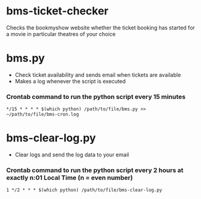 # bms-ticket-checker
Checks the bookmyshow website whether the ticket booking has started for a movie in particular theatres of your choice
# bms.py
* Check ticket availability and sends email when tickets are available
* Makes a log whenever the script is executed
### Crontab command to run the python script every 15 minutes
```
*/15 * * * * $(which python) /path/to/file/bms.py >> ~/path/to/file/bms-cron.log
```
# bms-clear-log.py
* Clear logs and send the log data to your email
### Crontab command to run the python script every 2 hours at exactly n:01 Local Time (n = even number)
```
1 */2 * * * $(which python) /path/to/file/bms-clear-log.py
```
